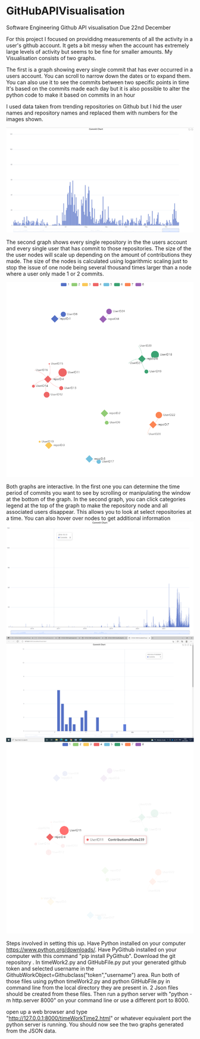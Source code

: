 # GitHubAPIVisualisation

Software Engineering Github API visualisation
Due 22nd December


For this project I focused on provididng measurements of all the activity in a user's github account.
It gets a bit messy when the account has extremely large levels of activity but seems to be fine for smaller amounts.
My Visualisation consists of two graphs.

The first is a graph showing every single commit that has ever occurred in a users account.
You can scroll to narrow down the dates or to expand them. You can also use it to see the commits between two specific points in time
It's based on the commits made each day but it is also possible to alter the python code to make it based on commits in an hour


I used data taken from trending repositories on Github but I hid the  user names and repository names and replaced them with numbers for the images shown.


![](ScreenshotsOfGraphs/CommitGraph1Edited.png)


The second graph shows every single repository in the the users account and every single user that has commit to those 
repositories. The size of the the user nodes will scale up depending on the amount of contributions they made.
The size of the nodes is calculated using logarithmic scaling just to stop the issue of one node being several thousand times
larger than a node where a user only made 1 or 2 commits.

![](ScreenshotsOfGraphs/NodeGraph.png)

Both graphs are interactive. In the first one you can determine the time period of commits you want to see by scrolling or manipulating the window at the bottom
of the graph. In the second graph, you can click categories legend at the top of the graph to make the repository node and all associated users disappear. This allows you 
to look at select repositories at a time. You can also hover over nodes to get additional information
![](ScreenshotsOfGraphs/CommitGraphOverall.png)
![](ScreenshotsOfGraphs/CommitGraphZoomedInToDays.png)
![](ScreenshotsOfGraphs/NodeGraph1AnotherExample.png)




Steps involved in setting this up.
Have Python installed on your computer https://www.python.org/downloads/.
Have PyGithub installed on your computer with this command "pip install PyGithub".
Download the git repository .
In timeWork2.py and GitHubFile.py put your generated github token and selected username in the GithubWorkObject=Githubclass("token","username") area.
Run both of those files using python timeWork2.py and python GitHubFile.py in command line from the local directory they are present in. 
2 Json files should be created from these files.
Then run a python server with "python -m http.server 8000" on your command line or use a different port to 8000.
 
open up a web browser and type "http://127.0.0.1:8000/timeWorkTime2.html"  or whatever equivalent port the python server is running.
You should now see the two graphs generated from the JSON data.


